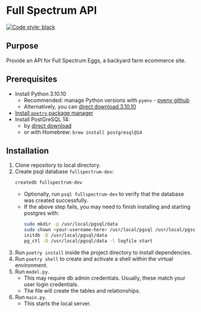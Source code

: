 # Full Spectrum API
[![Code style: black](https://img.shields.io/badge/code%20style-black-000000.svg)](https://github.com/psf/black)

## Purpose
Provide an API for Full Spectrum Eggs, a backyard farm ecommerce site.

## Prerequisites
- Install Python 3.10.10
  - Recommended: manage Python versions with `pyenv` - [pyenv github](https://github.com/pyenv/pyenv) 
  - Alternatively, you can [direct download 3.10.10](https://www.python.org/downloads/release/python-31010/)
- [Install `poetry` package manager](https://python-poetry.org/docs/#installation)
- Install PostGreSQL 14:
  - by [direct download](https://www.postgresql.org/download/)
  - or with Homebrew: `brew install postgresql@14`

## Installation
1. Clone repository to local directory.
2. Create psql database `fullspectrum-dev`:
    ```bash
    createdb fullspectrum-dev
    ```
    - Optionally, run `psql fullspectrum-dev` to verify that the database was created successfully.
    - If the above step fails, you may need to finish installing and starting postgres with:
        ```bash
        sudo mkdir -p /usr/local/pgsql/data
        sudo chown <your-username-here> /usr/local/pgsql /usr/local/pgsql/data  
        initdb -D /usr/local/pgsql/data
        pg_ctl -D /usr/local/pgsql/data -l logfile start
        ```
3. Run `poetry install` inside the project directory to install dependencies.
4. Run `poetry shell` to create and activate a shell within the virtual environment.
5. Run `model.py`. 
   - This may require db admin credentials. Usually, these match your user login credentials.
   - The file will create the tables and relationships.
6. Run `main.py`.
   - This starts the local server.
